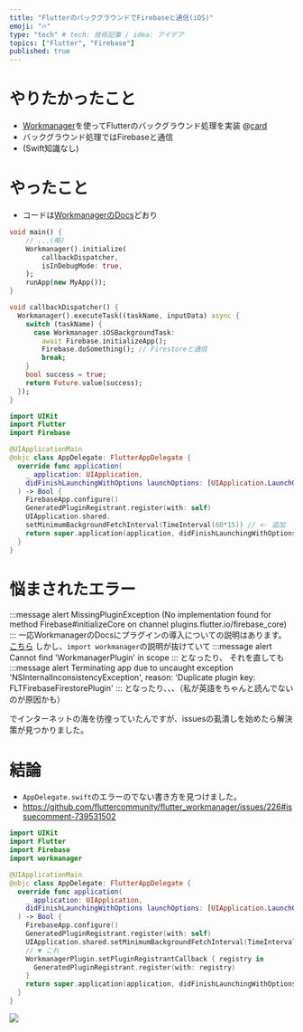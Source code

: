 ```yaml
---
title: "FlutterのバックグラウンドでFirebaseと通信(iOS)"
emoji: "🔥"
type: "tech" # tech: 技術記事 / idea: アイデア
topics: ["Flutter", "Firebase"]
published: true
---
```


# やりたかったこと
* [Workmanager](https://pub.dev/packages/workmanager)を使ってFlutterのバックグラウンド処理を実装
@[card](https://medium.com/vrt-digital-studio/flutter-workmanager-81e0cfbd6f6e)
* バックグラウンド処理ではFirebaseと通信
* (Swift知識なし)

# やったこと
* コードは[WorkmanagerのDocs](https://github.com/fluttercommunity/flutter_workmanager/blob/master/IOS_SETUP.md)どおり
```dart:main.dart
void main() {
	// ...(略)
	Workmanager().initialize(
		callbackDispatcher,
		isInDebugMode: true,
	);
	runApp(new MyApp());
}

void callbackDispatcher() {
  Workmanager().executeTask((taskName, inputData) async {
    switch (taskName) {
      case Workmanager.iOSBackgroundTask:
        await Firebase.initializeApp();
        Firebase.doSomething(); // Firestoreと通信
        break;
    }
    bool success = true;
    return Future.value(success);
  });
}
```

```swift:AppDelegate.swift
import UIKit
import Flutter
import Firebase

@UIApplicationMain
@objc class AppDelegate: FlutterAppDelegate {
  override func application(
    _ application: UIApplication,
    didFinishLaunchingWithOptions launchOptions: [UIApplication.LaunchOptionsKey: Any]?
  ) -> Bool {
    FirebaseApp.configure()
    GeneratedPluginRegistrant.register(with: self)
    UIApplication.shared.
    setMinimumBackgroundFetchInterval(TimeInterval(60*15)) // <- 追加
    return super.application(application, didFinishLaunchingWithOptions: launchOptions)
  }
}
```

# 悩まされたエラー
:::message alert
MissingPluginException (No implementation found for method Firebase#initializeCore on channel plugins.flutter.io/firebase_core)
:::
一応WorkmanagerのDocsにプラグインの導入についての説明はあります。[こちら](https://github.com/fluttercommunity/flutter_workmanager/blob/master/IOS_SETUP.md#registered-plugins)
しかし、`import workmanager`の説明が抜けていて
:::message alert
Cannot find 'WorkmanagerPlugin' in scope
:::
となったり、
それを直しても
:::message alert
Terminating app due to uncaught exception 'NSInternalInconsistencyException', reason: 'Duplicate plugin key: FLTFirebaseFirestorePlugin'
:::
となったり、、、（私が英語をちゃんと読んでないのが原因かも）

でインターネットの海を彷徨っていたんですが、issuesの虱潰しを始めたら解決策が見つかりました。

# 結論
* `AppDelegate.swift`のエラーのでない書き方を見つけました。
* https://github.com/fluttercommunity/flutter_workmanager/issues/226#issuecomment-739531502

```swift:AppDelegate.swift
import UIKit
import Flutter
import Firebase
import workmanager

@UIApplicationMain
@objc class AppDelegate: FlutterAppDelegate {
  override func application(
    _ application: UIApplication,
    didFinishLaunchingWithOptions launchOptions: [UIApplication.LaunchOptionsKey: Any]?
  ) -> Bool {
    FirebaseApp.configure()
    GeneratedPluginRegistrant.register(with: self)
    UIApplication.shared.setMinimumBackgroundFetchInterval(TimeInterval(60*15))
    // ▼ これ
    WorkmanagerPlugin.setPluginRegistrantCallback { registry in
      GeneratedPluginRegistrant.register(with: registry)
    }
    return super.application(application, didFinishLaunchingWithOptions: launchOptions)
  }
}
```

![](https://storage.googleapis.com/zenn-user-upload/2atl79q2ekjqb6ojj0w4xdd6pk18)

